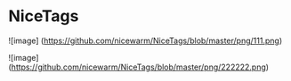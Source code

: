 # NiceTags



![image] (https://github.com/nicewarm/NiceTags/blob/master/png/111.png)

![image] (https://github.com/nicewarm/NiceTags/blob/master/png/222222.png)
